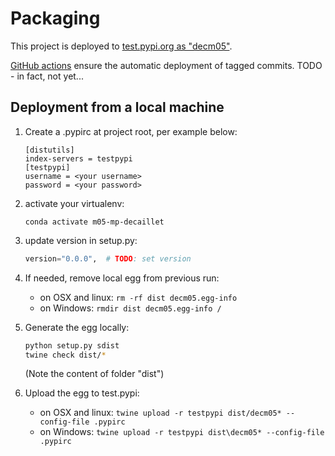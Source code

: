 # Packaging

This project is deployed to [test.pypi.org as "decm05"](https://test.pypi.org/project/decm05/).

[GitHub actions](https://github.com/master-ai-batch5/M05-mp-decaillet/actions/workflows/main.yml) ensure the automatic deployment of tagged commits. TODO - in fact, not yet...

## Deployment from a local machine

1. Create a .pypirc at project root, per example below:
    ```
    [distutils]
    index-servers = testpypi
    [testpypi]
    username = <your username>
    password = <your password>
    ```

2. activate your virtualenv:
    ```
    conda activate m05-mp-decaillet
    ```

3. update version in setup.py:  
   ```python
   version="0.0.0",  # TODO: set version
   ```

4. If needed, remove local egg from previous run:
   - on OSX and linux: `rm -rf dist decm05.egg-info`
   - on Windows: `rmdir dist decm05.egg-info /`

5. Generate the egg locally:
    ```bash
    python setup.py sdist
    twine check dist/*
    ```
    (Note the content of folder "dist")

6. Upload the egg to test.pypi:
    - on OSX and linux: `twine upload -r testpypi dist/decm05* --config-file .pypirc`
    - on Windows: `twine upload -r testpypi dist\decm05* --config-file .pypirc`
